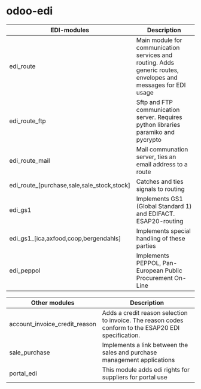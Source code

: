 # odoo-edi


EDI-modules |Description
--- | --- 
 edi_route                 | Main module for communication services and routing. Adds generic routes, envelopes and messages for EDI usage
 edi_route_ftp| Sftp and FTP communication server. Requires python libraries paramiko and pycrypto
 edi_route_mail | Mail communation server, ties an email address to a route
 edi_route_[purchase,sale,sale_stock,stock]| Catches and ties signals to routing
 edi_gs1| Implements GS1 (Global Standard 1) and EDIFACT. ESAP20-routing
 edi_gs1_[ica,axfood,coop,bergendahls]| Implements special handling of these parties
 edi_peppol| Implements PEPPOL, Pan-European Public Procurement On-Line
 
 Other modules |Description
 --- | ---
 account_invoice_credit_reason|Adds a credit reason selection to invoice. The reason codes conform to the ESAP20 EDI specification.
 sale_purchase|Implements a link between the sales and purchase management applications
 portal_edi|This module adds edi rights for suppliers for portal use
 
 
